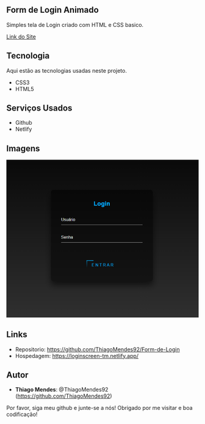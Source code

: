 ## Form de Login Animado

<p>Simples tela de Login criado com HTML e CSS basico.</p>
<p><a href="https://loginscreen-tm.netlify.app/" target="_blank"> Link do Site </a></p>
 
 
## Tecnologia 
 
Aqui estão as tecnologias usadas neste projeto.
 
* CSS3
* HTML5
 
 
## Serviços Usados
 
* Github
* Netlify
 
 

## Imagens
 
![Home](https://github.com/ThiagoMendes92/Form-de-Login/blob/main/img/login.png)
 

## Links
 
  - Repositorio: https://github.com/ThiagoMendes92/Form-de-Login
  - Hospedagem: https://loginscreen-tm.netlify.app/
 
 

## Autor
 
* **Thiago Mendes**: @ThiagoMendes92 (https://github.com/ThiagoMendes92)
 
 
Por favor, siga meu github e junte-se a nós!
Obrigado por me visitar e boa codificação!